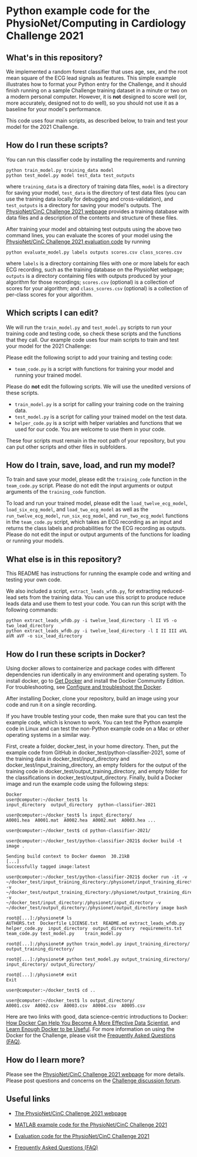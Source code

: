 # Python example code for the PhysioNet/Computing in Cardiology Challenge 2021

## What's in this repository?

We implemented a random forest classifier that uses age, sex, and the root mean square of the ECG lead signals as features. This simple example illustrates how to format your Python entry for the Challenge, and it should finish running on a sample Challenge training dataset in a minute or two on a modern personal computer. However, it is **not** designed to score well (or, more accurately, designed not to do well), so you should not use it as a baseline for your model's performance.

This code uses four main scripts, as described below, to train and test your model for the 2021 Challenge. 

## How do I run these scripts?

You can run this classifier code by installing the requirements and running

    python train_model.py training_data model
    python test_model.py model test_data test_outputs

where `training_data` is a directory of training data files, `model` is a directory for saving your model, `test_data` is the directory of test data files (you can use the training data locally for debugging and cross-validation), and `test_outputs` is a directory for saving your model's outputs. The [PhysioNet/CinC Challenge 2021 webpage](https://physionetchallenges.org/2021/) provides a training database with data files and a description of the contents and structure of these files.

After training your model and obtaining test outputs using the above two command lines, you can evaluate the scores of your model using the [PhysioNet/CinC Challenge 2021 evaluation code](https://github.com/physionetchallenges/evaluation-2021) by running

    python evaluate_model.py labels outputs scores.csv class_scores.csv

where `labels` is a directory containing files with one or more labels for each ECG recording, such as the training database on the PhysioNet webpage; `outputs` is a directory containing files with outputs produced by your algorithm for those recordings; `scores.csv` (optional) is a collection of scores for your algorithm; and `class_scores.csv` (optional) is a collection of per-class scores for your algorithm.

## Which scripts I can edit?

We will run the `train_model.py` and `test_model.py` scripts to run your training code and testing code, so check these scripts and the functions that they call.
Our example code uses four main scripts to train and test your model for the 2021 Challenge: 

Please edit the following script to add your training and testing code:
* `team_code.py` is a script with functions for training your model and running your trained model.

Please do **not** edit the following scripts. We will use the unedited versions of these scripts.
* `train_model.py` is a script for calling your training code on the training data.
* `test_model.py` is a script for calling your trained model on the test data.
* `helper_code.py` is a script with helper variables and functions that we used for our code. You are welcome to use them in your code.

These four scripts must remain in the root path of your repository, but you can put other scripts and other files in subfolders.

## How do I train, save, load, and run my model?

To train and save your model, please edit the `training_code` function in the `team_code.py` script. Please do not edit the input arguments or output arguments of the `training_code` function.

To load and run your trained model, please edit the `load_twelve_ecg_model`, `load_six_ecg_model`, and `load_two_ecg_model` as well as the `run_twelve_ecg_model`, `run_six_ecg_model`, and `run_two_ecg_model` functions in the `team_code.py` script, which takes an ECG recording as an input and returns the class labels and probabilities for the ECG recording as outputs. Please do not edit the input or output arguments of the functions for loading or running your models.

## What else is in this repository?

This README has instructions for running the example code and writing and testing your own code.

We also included a script, `extract_leads_wfdb.py`, for extracting reduced-lead sets from the training data. You can use this script to produce reduce leads data and use them to test your code. You can run this script with the following commands:

    python extract_leads_wfdb.py -i twelve_lead_directory -l II V5 -o two_lead_directory
    python extract_leads_wfdb.py -i twelve_lead_directory -l I II III aVL aVR aVF -o six_lead_directory 

## How do I run these scripts in Docker?

Using docker allows to containerize and package codes with different dependencies run identically in any environment and operating system.
To install docker, go to [Get Docker](https://docs.docker.com/install/) and install the Docker Community Edition. For troubleshooting, see [Configure and troubleshoot the Docker](https://docs.docker.com/config/daemon/).

After installing Docker, clone your repository, build an image using your code and run it on a single recording.

If you have trouble testing your code, then make sure that you can test the example code, which is known to work. 
You can test the Python example code in Linux and can test the non-Python example code on a Mac or other operating systems in a similar way.

First, create a folder, docker_test, in your home directory. 
Then, put the example code from GitHub in docker_test/python-classifier-2021, some of the training data in docker_test/input_directory and docker_test/input_training_directory,
an empty folders for the output of the training code in docker_test/output_training_directory, and empty folder for the classifications in docker_test/output_directory.
Finally, build a Docker image and run the example code using the following steps:

    Docker
    user@computer:~/docker_test$ ls
    input_directory  output_directory  python-classifier-2021

    user@computer:~/docker_test$ ls input_directory/
    A0001.hea  A0001.mat  A0002.hea  A0002.mat  A0003.hea ...

    user@computer:~/docker_test$ cd python-classifier-2021/

    user@computer:~/docker_test/python-classifier-2021$ docker build -t image .

    Sending build context to Docker daemon  30.21kB
    [...]
    Successfully tagged image:latest

    user@computer:~/docker_test/python-classifier-2021$ docker run -it -v 
    ~/docker_test/input_training_directory:/physionet/input_training_directory -v 
    ~/docker_test/output_training_directory:/physionet/output_training_directory -v 
    ~/docker_test/input_directory:/physionet/input_directory -v ~/docker_test/output_directory:/physionet/output_directory image bash

    root@[...]:/physionet# ls
    AUTHORS.txt  Dockerfile LICENSE.txt  README.md extract_leads_wfdb.py  helper_code.py  input_directory  output_directory  requirements.txt team_code.py test_model.py    train_model.py

    root@[...]:/physionet# python train_model.py input_training_directory/ output_training_directory/

    root@[...]:/physionet# python test_model.py output_training_directory/ input_directory/ output_directory/

    root@[...]:/physionet# exit
    Exit

    user@computer:~/docker_test$ cd ..

    user@computer:~/docker_test$ ls output_directory/
    A0001.csv  A0002.csv  A0003.csv  A0004.csv  A0005.csv
    

Here are two links with good, data science-centric introductions to Docker: [How Docker Can Help You Become A More Effective Data Scientist](https://towardsdatascience.com/how-docker-can-help-you-become-a-more-effective-data-scientist-7fc048ef91d5), and [Learn Enough Docker to be Useful](https://link.medium.com/G87RxYuQIV).
For more information on using the Docker for the Challenge, please visit the [Frequently Asked Questions (FAQ)](https://physionetchallenges.org/2020/submissions).

## How do I learn more?

Please see the [PhysioNet/CinC Challenge 2021 webpage](https://physionetchallenges.org/2021/) for more details. Please post questions and concerns on the [Challenge discussion forum](https://groups.google.com/forum/#!forum/physionet-challenges).

## Useful links

- [The PhysioNet/CinC Challenge 2021 webpage](https://physionetchallenges.org/2021/)

- [MATLAB example code for the PhysioNet/CinC Challenge 2021](https://github.com/physionetchallenges/matlab-classifier-2021)

- [Evaluation code for the PhysioNet/CinC Challenge 2021](https://github.com/physionetchallenges/evaluation-2021)

- [Frequently Asked Questions (FAQ)](https://physionetchallenges.org/faq/)
